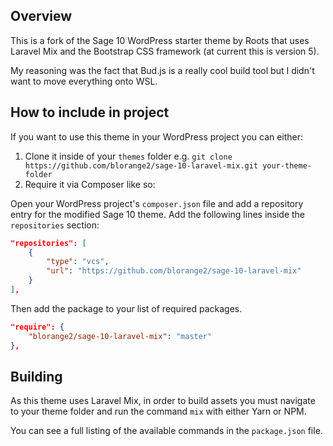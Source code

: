 ## Overview

This is a fork of the Sage 10 WordPress starter theme by Roots that uses Laravel Mix and the Bootstrap CSS framework (at current this is version 5).

My reasoning was the fact that Bud.js is a really cool build tool but I didn't want to move everything onto WSL.

## How to include in project

If you want to use this theme in your WordPress project you can either:

1. Clone it inside of your `themes` folder e.g. `git clone https://github.com/blorange2/sage-10-laravel-mix.git your-theme-folder`
2. Require it via Composer like so:

Open your WordPress project's `composer.json` file and add a repository entry for the modified Sage 10 theme. Add the following lines inside the `repositories` section:

```json
"repositories": [
    {
        "type": "vcs",
        "url": "https://github.com/blorange2/sage-10-laravel-mix"
    }
],
```

Then add the package to your list of required packages.

```json
"require": {
    "blorange2/sage-10-laravel-mix": "master"
},
```

## Building

As this theme uses Laravel Mix, in order to build assets you must navigate to your theme folder and run the command `mix` with either Yarn or NPM.

You can see a full listing of the available commands in the `package.json` file.
